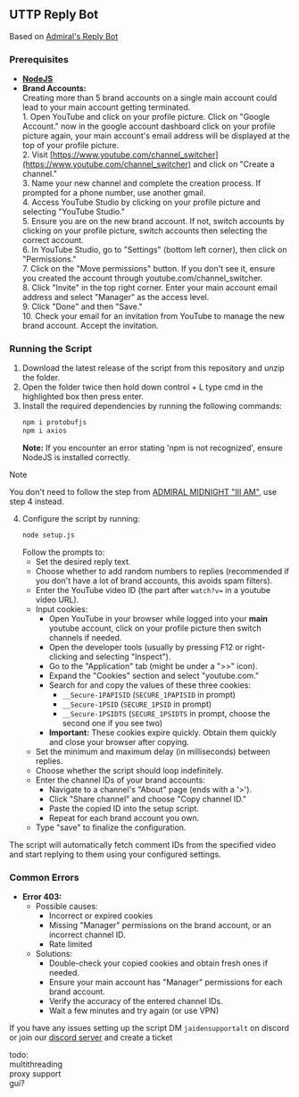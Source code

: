 ## UTTP Reply Bot
Based on [Admiral's Reply Bot](https://auttp.com/chatlogs/UTTPNETv3/knowledge-base.html)
### Prerequisites

* **[NodeJS](https://nodejs.org/)** 
* **Brand Accounts:** \
        Creating more than 5 brand accounts on a single main account could lead to your main account getting terminated. \
        1. Open YouTube and click on your profile picture. Click on "Google Account." now in the google account dashboard click on your profile picture again, your main account's email address will be displayed at the top of your profile picture. \
        2. Visit [https://www.youtube.com/channel_switcher](https://www.youtube.com/channel_switcher) and click on "Create a channel." \
        3. Name your new channel and complete the creation process. If prompted for a phone number, use another gmail. \
        4. Access YouTube Studio by clicking on your profile picture and selecting "YouTube Studio." \
        5. Ensure you are on the new brand account. If not, switch accounts by clicking on your profile picture, switch accounts then selecting the correct account. \
        6. In YouTube Studio, go to "Settings" (bottom left corner), then click on "Permissions."\
        7. Click on the "Move permissions" button. If you don't see it, ensure you created the account through youtube.com/channel_switcher. \
        8. Click "Invite" in the top right corner. Enter your main account email address and select "Manager" as the access level. \
        9. Click "Done" and then "Save." \
        10. Check your email for an invitation from YouTube to manage the new brand account. Accept the invitation.

### Running the Script

1. Download the latest release of the script from this repository and unzip the folder.
2. Open the folder twice then hold down control + L type cmd in the highlighted box then press enter.
3. Install the required dependencies by running the following commands:
    ```bash
    npm i protobufjs
    npm i axios
    ```
   **Note:** If you encounter an error stating 'npm is not recognized', ensure NodeJS is installed correctly.
>[!NOTE]
> You don't need to follow the step from [ADMIRAL MIDNIGHT "III AM"](https://auttp.com/chatlogs/UTTPNETv3/knowledge-base.html), use step 4 instead.

4. Configure the script by running:
    ```bash
    node setup.js
    ```
    Follow the prompts to:
    * Set the desired reply text.
    * Choose whether to add random numbers to replies (recommended if you don't have a lot of brand accounts, this avoids spam filters).
    * Enter the YouTube video ID (the part after `watch?v=` in a youtube video URL).
    * Input cookies:
        * Open YouTube in your browser while logged into your **main** youtube account, click on your profile picture then switch channels if needed.
        * Open the developer tools (usually by pressing F12 or right-clicking and selecting "Inspect").
        * Go to the "Application" tab (might be under a ">>" icon).
        * Expand the "Cookies" section and select "youtube.com."
        * Search for and copy the values of these three cookies:
            * `__Secure-1PAPISID` (`SECURE_1PAPISID` in prompt)
            * `__Secure-1PSID` (`SECURE_1PSID` in prompt)
            * `__Secure-1PSIDTS` (`SECURE_1PSIDTS` in prompt, choose the second one if you see two)
       * **Important:** These cookies expire quickly. Obtain them quickly and close your browser after copying.
    * Set the minimum and maximum delay (in milliseconds) between replies.
    * Choose whether the script should loop indefinitely.
    * Enter the channel IDs of your brand accounts:
       * Navigate to a channel's "About" page (ends with a '>').
       * Click "Share channel" and choose "Copy channel ID."
       * Paste the copied ID into the setup script.
       * Repeat for each brand account you own.
    * Type "save" to finalize the configuration.

The script will automatically fetch comment IDs from the specified video and start replying to them using your configured settings.

### Common Errors

* **Error 403:** 
    * Possible causes:
        * Incorrect or expired cookies
        * Missing "Manager" permissions on the brand account, or an incorrect channel ID.
        * Rate limited
    * Solutions: 
        * Double-check your copied cookies and obtain fresh ones if needed.
        * Ensure your main account has "Manager" permissions for each brand account.
        * Verify the accuracy of the entered channel IDs.
        * Wait a few minutes and try again (or use VPN)

If you have any issues setting up the script DM `jaidensupportalt` on discord or join our [discord server](https://discord.gg/keBHhfpCaA) and create a ticket 

todo: \
multithreading \
proxy support \
gui?

